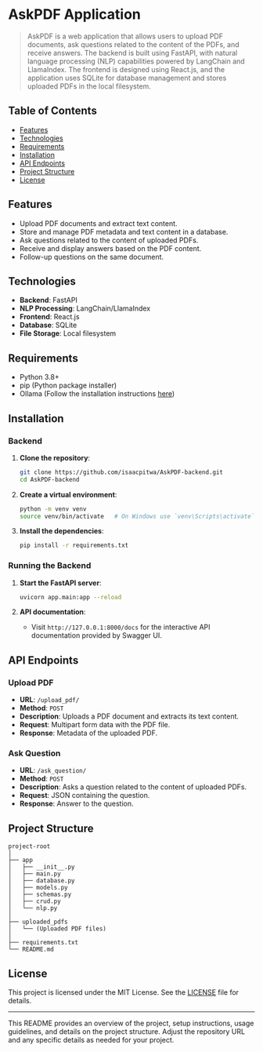 
# AskPDF Application

> AskPDF is a web application that allows users to upload PDF documents, ask questions related to the content of the PDFs, and receive answers. The backend is built using FastAPI, with natural language processing (NLP) capabilities powered by LangChain and LlamaIndex. The frontend is designed using React.js, and the application uses SQLite for database management and stores uploaded PDFs in the local filesystem.

## Table of Contents

- [Features](#features)
- [Technologies](#technologies)
- [Requirements](#requirements)
- [Installation](#installation)
- [API Endpoints](#api-endpoints)
- [Project Structure](#project-structure)
- [License](#license)

## Features

- Upload PDF documents and extract text content.
- Store and manage PDF metadata and text content in a database.
- Ask questions related to the content of uploaded PDFs.
- Receive and display answers based on the PDF content.
- Follow-up questions on the same document.

## Technologies

- **Backend**: FastAPI
- **NLP Processing**: LangChain/LlamaIndex
- **Frontend**: React.js
- **Database**: SQLite
- **File Storage**: Local filesystem

## Requirements

- Python 3.8+
- pip (Python package installer)
- Ollama (Follow the installation instructions [here](https://github.com/ollama/ollama))


## Installation

### Backend

1. **Clone the repository**:
   ```bash
   git clone https://github.com/isaacpitwa/AskPDF-backend.git
   cd AskPDF-backend
   ```

2. **Create a virtual environment**:
   ```bash
   python -m venv venv
   source venv/bin/activate   # On Windows use `venv\Scripts\activate`
   ```

3. **Install the dependencies**:
   ```bash
   pip install -r requirements.txt
   ```


### Running the Backend

1. **Start the FastAPI server**:
   ```bash
   uvicorn app.main:app --reload
   ```

2. **API documentation**:
   - Visit `http://127.0.0.1:8000/docs` for the interactive API documentation provided by Swagger UI.

## API Endpoints

### Upload PDF

- **URL**: `/upload_pdf/`
- **Method**: `POST`
- **Description**: Uploads a PDF document and extracts its text content.
- **Request**: Multipart form data with the PDF file.
- **Response**: Metadata of the uploaded PDF.

### Ask Question

- **URL**: `/ask_question/`
- **Method**: `POST`
- **Description**: Asks a question related to the content of uploaded PDFs.
- **Request**: JSON containing the question.
- **Response**: Answer to the question.

## Project Structure

```
project-root
│
├── app
│   ├── __init__.py
│   ├── main.py
│   ├── database.py
│   ├── models.py
│   ├── schemas.py
│   ├── crud.py
│   └── nlp.py
│
├── uploaded_pdfs
│   └── (Uploaded PDF files)
│
├── requirements.txt
└── README.md
```

## License

This project is licensed under the MIT License. See the [LICENSE](LICENSE) file for details.

---

This README provides an overview of the project, setup instructions, usage guidelines, and details on the project structure. Adjust the repository URL and any specific details as needed for your project.